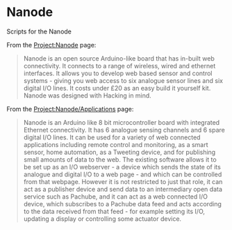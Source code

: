 # Nanode
Scripts for the Nanode

From the [Project:Nanode](https://wiki.london.hackspace.org.uk/view/Project:Nanode) page:
>Nanode is an open source Arduino-like board that has in-built web connectivity. It connects to a range of wireless, wired and ethernet interfaces. It allows you to develop web based sensor and control systems - giving you web access to six analogue sensor lines and six digital I/O lines. It costs under £20 as an easy build it yourself kit. Nanode was designed with Hacking in mind.

From the [Project:Nanode/Applications](https://wiki.london.hackspace.org.uk/view/Project:Nanode/Applications) page:
>Nanode is an Arduino like 8 bit microcontroller board with integrated Ethernet connectivity.
>It has 6 analogue sensing channels and 6 spare digital I/O lines.
>It can be used for a variety of web connected applications including remote control and monitoring, as a smart sensor, home automation, as a Tweeting device, and for publishing small amounts of data to the web.
>The existing software allows it to be set up as an I/O webserver - a device which sends the state of its analogue and digital I/O to a web page - and which can be controlled from that webpage.
>However it is not restricted to just that role, it can act as a publisher device and send data to an intermediary open data service such as Pachube, and it can act as a web connected I/O device, which subscribes to a Pachube data feed and acts according to the data received from that feed - for example setting its I/O, updating a display or controlling some actuator device. 
